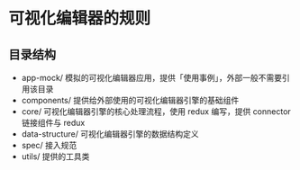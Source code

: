# 可视化编辑器的规则

## 目录结构

- app-mock/ 模拟的可视化编辑器应用，提供「使用事例」，外部一般不需要引用该目录
- components/ 提供给外部使用的可视化编辑器引擎的基础组件
- core/ 可视化编辑器引擎的核心处理流程，使用 redux 编写，提供 connector 链接组件与 redux
- data-structure/ 可视化编辑器引擎的数据结构定义
- spec/ 接入规范
- utils/ 提供的工具类

